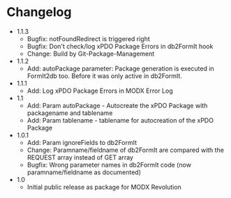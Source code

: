 Changelog
================================================================================

- 1.1.3
    - Bugfix: notFoundRedirect is triggered right
    - Bugfix: Don't check/log xPDO Package Errors in db2FormIt hook
    - Change: Build by Git-Package-Management
- 1.1.2
    - Add: autoPackage parameter: Package generation is executed in FormIt2db too. Before it was only active in db2FormIt.
- 1.1.1
    - Add: Log xPDO Package Errors in MODX Error Log
- 1.1
    - Add: Param autoPackage - Autocreate the xPDO Package with packagename and tablename
    - Add: Param tablename - tablename for autocreation of the xPDO Package
- 1.0.1
    - Add: Param ignoreFields to db2FormIt
    - Change: Paramname/fieldname of db2FormIt are compared with the REQUEST array instead of GET array
    - Bugfix: Wrong parameter names in db2FormIt code (now paramname/fieldname as documented)
- 1.0
    - Initial public release as package for MODX Revolution
